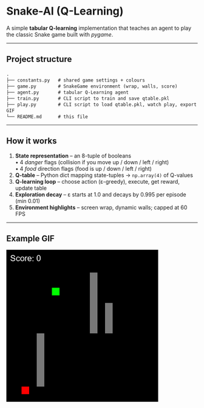 #  Snake-AI (Q-Learning)

A simple **tabular Q-learning** implementation that teaches an agent to play the classic Snake game built with *pygame*.


---

##  Project structure

```
.
├── constants.py   # shared game settings + colours
├── game.py        # SnakeGame environment (wrap, walls, score)
├── agent.py       # tabular Q-Learning agent
├── train.py       # CLI script to train and save qtable.pkl
├── play.py        # CLI script to load qtable.pkl, watch play, export GIF
└── README.md      # this file
```

---

## How it works

1. **State representation** – an 8-tuple of booleans  
   • 4 *danger* flags (collision if you move up / down / left / right)  
   • 4 *food* direction flags (food is up / down / left / right)
2. **Q-table** – Python dict mapping state-tuples → `np.array(4)` of Q-values
3. **Q-learning loop** – choose action (ε-greedy), execute, get reward, update table
4. **Exploration decay** – ε starts at 1.0 and decays by 0.995 per episode (min 0.01)
5. **Environment highlights** – screen wrap, dynamic walls; capped at 60 FPS

---

##  Example GIF



![Snake AI demo](./demo.gif)


